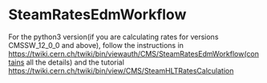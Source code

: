 # SteamRatesEdmWorkflow
For  the python3 version(if you are calculating rates for versions CMSSW_12_0_0 and above), follow the instructions in https://twiki.cern.ch/twiki/bin/viewauth/CMS/SteamRatesEdmWorkflow(contains all the details) and the tutorial https://twiki.cern.ch/twiki/bin/view/CMS/SteamHLTRatesCalculation 




